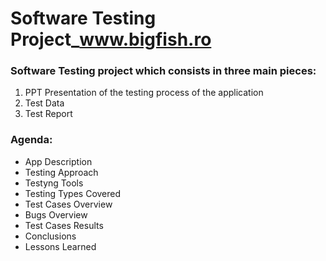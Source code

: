 # Software Testing Project_www.bigfish.ro

### Software Testing project which consists in three main pieces: ###
1. PPT Presentation of the testing process of the application
2. Test Data
3. Test Report

### Agenda: 
* App Description
* Testing Approach
* Testyng Tools 
* Testing Types Covered
* Test Cases Overview
* Bugs Overview
* Test Cases Results
* Conclusions
* Lessons Learned
